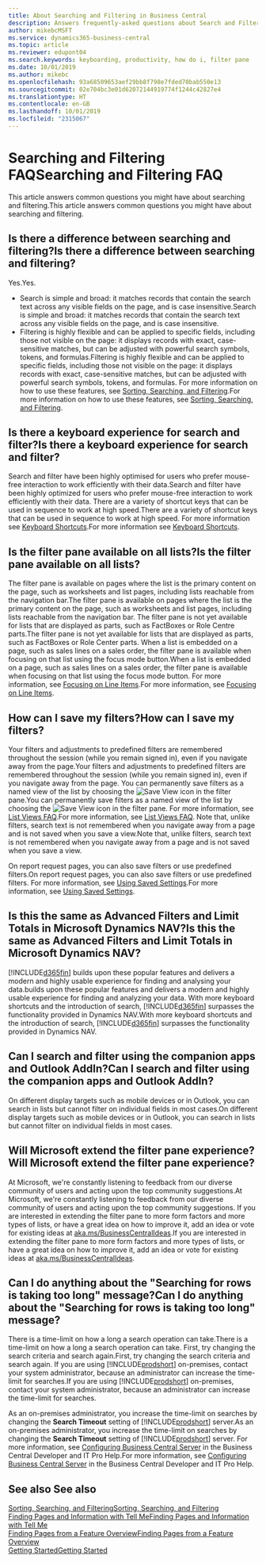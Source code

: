 ```yaml
---
title: About Searching and Filtering in Business Central
description: Answers frequently-asked questions about Search and Filter.
author: mikebcMSFT
ms.service: dynamics365-business-central
ms.topic: article
ms.reviewer: edupont04
ms.search.keywords: keyboarding, productivity, how do i, filter pane
ms.date: 10/01/2019
ms.author: mikebc
ms.openlocfilehash: 93a68509653aef29bb8f798e7fded70bab550e13
ms.sourcegitcommit: 02e704bc3e01d62072144919774f1244c42827e4
ms.translationtype: HT
ms.contentlocale: en-GB
ms.lasthandoff: 10/01/2019
ms.locfileid: "2315067"
---
```

# <a name="searching-and-filtering-faq"></a><span data-ttu-id="c4d21-103">Searching and Filtering FAQ</span><span class="sxs-lookup"><span data-stu-id="c4d21-103">Searching and Filtering FAQ</span></span>
<span data-ttu-id="c4d21-104">This article answers common questions you might have about searching and filtering.</span><span class="sxs-lookup"><span data-stu-id="c4d21-104">This article answers common questions you might have about searching and filtering.</span></span>

## <a name="is-there-a-difference-between-searching-and-filtering"></a><span data-ttu-id="c4d21-105">Is there a difference between searching and filtering?</span><span class="sxs-lookup"><span data-stu-id="c4d21-105">Is there a difference between searching and filtering?</span></span>
<span data-ttu-id="c4d21-106">Yes.</span><span class="sxs-lookup"><span data-stu-id="c4d21-106">Yes.</span></span>
- <span data-ttu-id="c4d21-107">Search is simple and broad: it matches records that contain the search text across any visible fields on the page, and is case insensitive.</span><span class="sxs-lookup"><span data-stu-id="c4d21-107">Search is simple and broad: it matches records that contain the search text across any visible fields on the page, and is case insensitive.</span></span>
- <span data-ttu-id="c4d21-108">Filtering is highly flexible and can be applied to specific fields, including those not visible on the page: it displays records with exact, case-sensitive matches, but can be adjusted with powerful search symbols, tokens, and formulas.</span><span class="sxs-lookup"><span data-stu-id="c4d21-108">Filtering is highly flexible and can be applied to specific fields, including those not visible on the page: it displays records with exact, case-sensitive matches, but can be adjusted with powerful search symbols, tokens, and formulas.</span></span> <span data-ttu-id="c4d21-109">For more information on how to use these features, see [Sorting, Searching, and Filtering](ui-enter-criteria-filters.md).</span><span class="sxs-lookup"><span data-stu-id="c4d21-109">For more information on how to use these features, see [Sorting, Searching, and Filtering](ui-enter-criteria-filters.md).</span></span>

## <a name="is-there-a-keyboard-experience-for-search-and-filter"></a><span data-ttu-id="c4d21-110">Is there a keyboard experience for search and filter?</span><span class="sxs-lookup"><span data-stu-id="c4d21-110">Is there a keyboard experience for search and filter?</span></span>
<span data-ttu-id="c4d21-111">Search and filter have been highly optimised for users who prefer mouse-free interaction to work efficiently with their data.</span><span class="sxs-lookup"><span data-stu-id="c4d21-111">Search and filter have been highly optimized for users who prefer mouse-free interaction to work efficiently with their data.</span></span> <span data-ttu-id="c4d21-112">There are a variety of shortcut keys that can be used in sequence to work at high speed.</span><span class="sxs-lookup"><span data-stu-id="c4d21-112">There are a variety of shortcut keys that can be used in sequence to work at high speed.</span></span> <span data-ttu-id="c4d21-113">For more information see [Keyboard Shortcuts](keyboard-shortcuts.md#KeyboardFilter).</span><span class="sxs-lookup"><span data-stu-id="c4d21-113">For more information see [Keyboard Shortcuts](keyboard-shortcuts.md#KeyboardFilter).</span></span>

## <a name="is-the-filter-pane-available-on-all-lists"></a><span data-ttu-id="c4d21-114">Is the filter pane available on all lists?</span><span class="sxs-lookup"><span data-stu-id="c4d21-114">Is the filter pane available on all lists?</span></span>
<span data-ttu-id="c4d21-115">The filter pane is available on pages where the list is the primary content on the page, such as worksheets and list pages, including lists reachable from the navigation bar.</span><span class="sxs-lookup"><span data-stu-id="c4d21-115">The filter pane is available on pages where the list is the primary content on the page, such as worksheets and list pages, including lists reachable from the navigation bar.</span></span> <span data-ttu-id="c4d21-116">The filter pane is not yet available for lists that are displayed as parts, such as FactBoxes or Role Centre parts.</span><span class="sxs-lookup"><span data-stu-id="c4d21-116">The filter pane is not yet available for lists that are displayed as parts, such as FactBoxes or Role Center parts.</span></span> <span data-ttu-id="c4d21-117">When a list is embedded on a page, such as sales lines on a sales order, the filter pane is available when focusing on that list using the focus mode button.</span><span class="sxs-lookup"><span data-stu-id="c4d21-117">When a list is embedded on a page, such as sales lines on a sales order, the filter pane is available when focusing on that list using the focus mode button.</span></span> <span data-ttu-id="c4d21-118">For more information, see [Focusing on Line Items](ui-enter-data.md#Focus).</span><span class="sxs-lookup"><span data-stu-id="c4d21-118">For more information, see [Focusing on Line Items](ui-enter-data.md#Focus).</span></span>

## <a name="how-can-i-save-my-filters"></a><span data-ttu-id="c4d21-119">How can I save my filters?</span><span class="sxs-lookup"><span data-stu-id="c4d21-119">How can I save my filters?</span></span>
<span data-ttu-id="c4d21-120">Your filters and adjustments to predefined filters are remembered throughout the session (while you remain signed in), even if you navigate away from the page.</span><span class="sxs-lookup"><span data-stu-id="c4d21-120">Your filters and adjustments to predefined filters are remembered throughout the session (while you remain signed in), even if you navigate away from the page.</span></span> <span data-ttu-id="c4d21-121">You can permanently save filters as a named view of the list by choosing the ![Save View](media/save_view_icon.png "Save View") icon in the filter pane.</span><span class="sxs-lookup"><span data-stu-id="c4d21-121">You can permanently save filters as a named view of the list by choosing the ![Save View](media/save_view_icon.png "Save View") icon in the filter pane.</span></span> <span data-ttu-id="c4d21-122">For more information, see [List Views FAQ](ui-views-faq.md).</span><span class="sxs-lookup"><span data-stu-id="c4d21-122">For more information, see [List Views FAQ](ui-views-faq.md).</span></span> <span data-ttu-id="c4d21-123">Note that, unlike filters, search text is not remembered when you navigate away from a page and is not saved when you save a view.</span><span class="sxs-lookup"><span data-stu-id="c4d21-123">Note that, unlike filters, search text is not remembered when you navigate away from a page and is not saved when you save a view.</span></span>

<span data-ttu-id="c4d21-124">On report request pages, you can also save filters or use predefined filters.</span><span class="sxs-lookup"><span data-stu-id="c4d21-124">On report request pages, you can also save filters or use predefined filters.</span></span> <span data-ttu-id="c4d21-125">For more information, see [Using Saved Settings](ui-work-report.md#SavedSettings).</span><span class="sxs-lookup"><span data-stu-id="c4d21-125">For more information, see [Using Saved Settings](ui-work-report.md#SavedSettings).</span></span>

## <a name="is-this-the-same-as-advanced-filters-and-limit-totals-in-microsoft-dynamics-nav"></a><span data-ttu-id="c4d21-126">Is this the same as Advanced Filters and Limit Totals in Microsoft Dynamics NAV?</span><span class="sxs-lookup"><span data-stu-id="c4d21-126">Is this the same as Advanced Filters and Limit Totals in Microsoft Dynamics NAV?</span></span>
[!INCLUDE[d365fin](includes/d365fin_md.md)] <span data-ttu-id="c4d21-127">builds upon these popular features and delivers a modern and highly usable experience for finding and analysing your data.</span><span class="sxs-lookup"><span data-stu-id="c4d21-127">builds upon these popular features and delivers a modern and highly usable experience for finding and analyzing your data.</span></span> <span data-ttu-id="c4d21-128">With more keyboard shortcuts and the introduction of search, [!INCLUDE[d365fin](includes/d365fin_md.md)] surpasses the functionality provided in Dynamics NAV.</span><span class="sxs-lookup"><span data-stu-id="c4d21-128">With more keyboard shortcuts and the introduction of search, [!INCLUDE[d365fin](includes/d365fin_md.md)] surpasses the functionality provided in Dynamics NAV.</span></span>  

## <a name="can-i-search-and-filter-using-the-companion-apps-and-outlook-addin"></a><span data-ttu-id="c4d21-129">Can I search and filter using the companion apps and Outlook AddIn?</span><span class="sxs-lookup"><span data-stu-id="c4d21-129">Can I search and filter using the companion apps and Outlook AddIn?</span></span>
<span data-ttu-id="c4d21-130">On different display targets such as mobile devices or in Outlook, you can search in lists but cannot filter on individual fields in most cases.</span><span class="sxs-lookup"><span data-stu-id="c4d21-130">On different display targets such as mobile devices or in Outlook, you can search in lists but cannot filter on individual fields in most cases.</span></span>

## <a name="will-microsoft-extend-the-filter-pane-experience"></a><span data-ttu-id="c4d21-131">Will Microsoft extend the filter pane experience?</span><span class="sxs-lookup"><span data-stu-id="c4d21-131">Will Microsoft extend the filter pane experience?</span></span>
<span data-ttu-id="c4d21-132">At Microsoft, we're constantly listening to feedback from our diverse community of users and acting upon the top community suggestions.</span><span class="sxs-lookup"><span data-stu-id="c4d21-132">At Microsoft, we're constantly listening to feedback from our diverse community of users and acting upon the top community suggestions.</span></span> <span data-ttu-id="c4d21-133">If you are interested in extending the filter pane to more form factors and more types of lists, or have a great idea on how to improve it, add an idea or vote for existing ideas at [aka.ms/BusinessCentralIdeas](https://aka.ms/businesscentralideas).</span><span class="sxs-lookup"><span data-stu-id="c4d21-133">If you are interested in extending the filter pane to more form factors and more types of lists, or have a great idea on how to improve it, add an idea or vote for existing ideas at [aka.ms/BusinessCentralIdeas](https://aka.ms/businesscentralideas).</span></span>

## <a name="can-i-do-anything-about-the-searching-for-rows-is-taking-too-long-message"></a><span data-ttu-id="c4d21-134">Can I do anything about the "Searching for rows is taking too long" message?</span><span class="sxs-lookup"><span data-stu-id="c4d21-134">Can I do anything about the "Searching for rows is taking too long" message?</span></span>

<span data-ttu-id="c4d21-135">There is a time-limit on how a long a search operation can take.</span><span class="sxs-lookup"><span data-stu-id="c4d21-135">There is a time-limit on how a long a search operation can take.</span></span> <span data-ttu-id="c4d21-136">First, try changing the search criteria and search again.</span><span class="sxs-lookup"><span data-stu-id="c4d21-136">First, try changing the search criteria and search again.</span></span> <span data-ttu-id="c4d21-137">If you are using [!INCLUDE[prodshort](includes/prodshort.md)] on-premises, contact your system administrator, because an administrator can increase the time-limit for searches.</span><span class="sxs-lookup"><span data-stu-id="c4d21-137">If you are using [!INCLUDE[prodshort](includes/prodshort.md)] on-premises, contact your system administrator, because an administrator can increase the time-limit for searches.</span></span>

<span data-ttu-id="c4d21-138">As an on-premises administrator, you increase the time-limit on searches by changing the **Search Timeout** setting of [!INCLUDE[prodshort](includes/prodshort.md)] server.</span><span class="sxs-lookup"><span data-stu-id="c4d21-138">As an on-premises administrator, you increase the time-limit on searches by changing the **Search Timeout** setting of [!INCLUDE[prodshort](includes/prodshort.md)] server.</span></span> <span data-ttu-id="c4d21-139">For more information, see [Configuring Business Central Server](https://docs.microsoft.com/en-us/dynamics365/business-central/dev-itpro/administration/configure-server-instance?#Database) in the Business Central Developer and IT Pro Help.</span><span class="sxs-lookup"><span data-stu-id="c4d21-139">For more information, see [Configuring Business Central Server](https://docs.microsoft.com/en-us/dynamics365/business-central/dev-itpro/administration/configure-server-instance?#Database) in the Business Central Developer and IT Pro Help.</span></span>

## <a name="see-also"></a><span data-ttu-id="c4d21-140">See also </span><span class="sxs-lookup"><span data-stu-id="c4d21-140">See also</span></span>
[<span data-ttu-id="c4d21-141">Sorting, Searching, and Filtering</span><span class="sxs-lookup"><span data-stu-id="c4d21-141">Sorting, Searching, and Filtering</span></span>](ui-enter-criteria-filters.md)  
[<span data-ttu-id="c4d21-142">Finding Pages and Information with Tell Me</span><span class="sxs-lookup"><span data-stu-id="c4d21-142">Finding Pages and Information with Tell Me</span></span>](ui-search.md)  
[<span data-ttu-id="c4d21-143">Finding Pages from a Feature Overview</span><span class="sxs-lookup"><span data-stu-id="c4d21-143">Finding Pages from a Feature Overview</span></span>](ui-role-explorer.md)  
[<span data-ttu-id="c4d21-144">Getting Started</span><span class="sxs-lookup"><span data-stu-id="c4d21-144">Getting Started</span></span>](product-get-started.md)  
